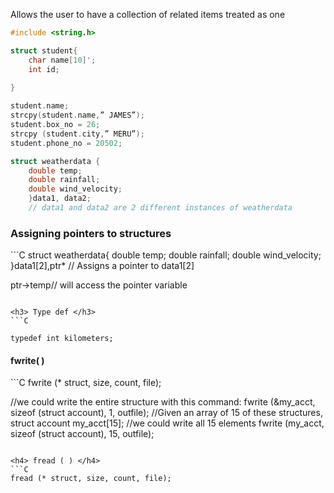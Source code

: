 
Allows the user to have a collection of related items treated as one
```C
#include <string.h>

struct student{
	char name[10]';
	int id;
	
}

student.name;
strcpy(student.name,” JAMES”); 
student.box_no = 26;
strcpy (student.city,” MERU”);
student.phone_no = 20502;

```

```C
struct weatherdata {
	double temp;
	double rainfall; 
	double wind_velocity; 
	}data1, data2;
	// data1 and data2 are 2 different instances of weatherdata
```

<h3> Assigning pointers to structures</h3>
```C
struct weatherdata{
	double temp;
	double rainfall;
	double wind_velocity;
}data1[2],ptr* // Assigns a pointer to data1[2]

ptr->temp// will access the pointer variable
```

<h3> Type def </h3>
```C

typedef int kilometers;
```

<h4> fwrite( ) </h4>
```C
fwrite (* struct, size, count, file);

//we could write the entire structure with this command: 
fwrite (&my_acct, sizeof (struct account), 1, outfile);
//Given an array of 15 of these structures, struct account my_acct[15];
//we could write all 15 elements 
fwrite (my_acct, sizeof (struct account), 15, outfile);
```

<h4> fread ( ) </h4>
```C
fread (* struct, size, count, file);

```